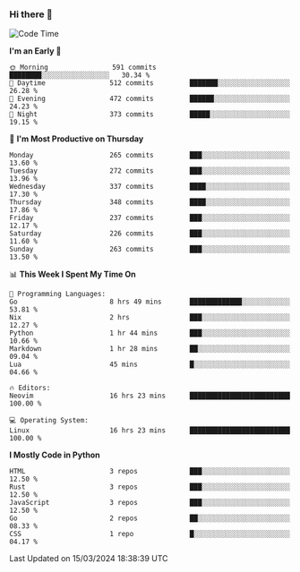 ### Hi there 👋
<!--START_SECTION:waka-->
![Code Time](http://img.shields.io/badge/Code%20Time-293%20hrs%2012%20mins-blue)

**I'm an Early 🐤** 

```text
🌞 Morning                591 commits         ████████░░░░░░░░░░░░░░░░░   30.34 % 
🌆 Daytime                512 commits         ███████░░░░░░░░░░░░░░░░░░   26.28 % 
🌃 Evening                472 commits         ██████░░░░░░░░░░░░░░░░░░░   24.23 % 
🌙 Night                  373 commits         █████░░░░░░░░░░░░░░░░░░░░   19.15 % 
```
📅 **I'm Most Productive on Thursday** 

```text
Monday                   265 commits         ███░░░░░░░░░░░░░░░░░░░░░░   13.60 % 
Tuesday                  272 commits         ███░░░░░░░░░░░░░░░░░░░░░░   13.96 % 
Wednesday                337 commits         ████░░░░░░░░░░░░░░░░░░░░░   17.30 % 
Thursday                 348 commits         ████░░░░░░░░░░░░░░░░░░░░░   17.86 % 
Friday                   237 commits         ███░░░░░░░░░░░░░░░░░░░░░░   12.17 % 
Saturday                 226 commits         ███░░░░░░░░░░░░░░░░░░░░░░   11.60 % 
Sunday                   263 commits         ███░░░░░░░░░░░░░░░░░░░░░░   13.50 % 
```


📊 **This Week I Spent My Time On** 

```text
💬 Programming Languages: 
Go                       8 hrs 49 mins       █████████████░░░░░░░░░░░░   53.81 % 
Nix                      2 hrs               ███░░░░░░░░░░░░░░░░░░░░░░   12.27 % 
Python                   1 hr 44 mins        ███░░░░░░░░░░░░░░░░░░░░░░   10.66 % 
Markdown                 1 hr 28 mins        ██░░░░░░░░░░░░░░░░░░░░░░░   09.04 % 
Lua                      45 mins             █░░░░░░░░░░░░░░░░░░░░░░░░   04.66 % 

🔥 Editors: 
Neovim                   16 hrs 23 mins      █████████████████████████   100.00 % 

💻 Operating System: 
Linux                    16 hrs 23 mins      █████████████████████████   100.00 % 
```

**I Mostly Code in Python** 

```text
HTML                     3 repos             ███░░░░░░░░░░░░░░░░░░░░░░   12.50 % 
Rust                     3 repos             ███░░░░░░░░░░░░░░░░░░░░░░   12.50 % 
JavaScript               3 repos             ███░░░░░░░░░░░░░░░░░░░░░░   12.50 % 
Go                       2 repos             ██░░░░░░░░░░░░░░░░░░░░░░░   08.33 % 
CSS                      1 repo              █░░░░░░░░░░░░░░░░░░░░░░░░   04.17 % 
```




 Last Updated on 15/03/2024 18:38:39 UTC
<!--END_SECTION:waka-->

<!--
**YoganshSharma/YoganshSharma** is a ✨ _special_ ✨ repository because its `README.md` (this file) appears on your GitHub profile.

Here are some ideas to get you started:

- 🔭 I’m currently working on ...
- 🌱 I’m currently learning ...
- 👯 I’m looking to collaborate on ...
- 🤔 I’m looking for help with ...
- 💬 Ask me about ...
- 📫 How to reach me: ...
- 😄 Pronouns: ...
- ⚡ Fun fact: ...
-->
